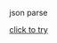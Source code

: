 json parse <br>
<script src="https://raw.githack.com/esu-tg/esu-tg.github.io/master/scripts/debug_proxy.js"></script>
<a href="javascript:go()">click to try</a> <br>
